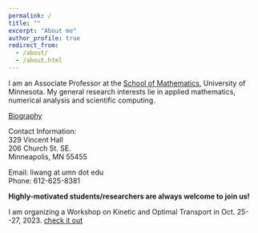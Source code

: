 ```yaml
---
permalink: /
title: ""
excerpt: "About me"
author_profile: true
redirect_from: 
  - /about/
  - /about.html
---
```



I am an Associate Professor at the [School of Mathematics](https://cse.umn.edu/math), University of Minnesota. My general research interests lie in applied mathematics, numerical analysis and scientific computing.

[Biography](https://liwang-umn.github.io/math/bio/)

Contact Information:  
329 Vincent Hall  
206 Church St. SE.  
Minneapolis, MN 55455

Email: liwang at umn dot edu  
Phone: 612-625-8381



**Highly-motivated students/researchers are always welcome to join us!**

I am organizing a Workshop on Kinetic and Optimal Transport in Oct. 25--27, 2023. [check it out](https://cse.umn.edu/math/events/new-trends-kinetic-and-optimal-transport)
